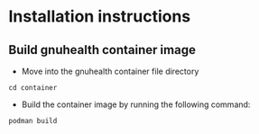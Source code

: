 # Installation instructions

## Build gnuhealth container image

* Move into the gnuhealth container file directory

`cd container`

* Build the container image by running the following command:

`podman build `
